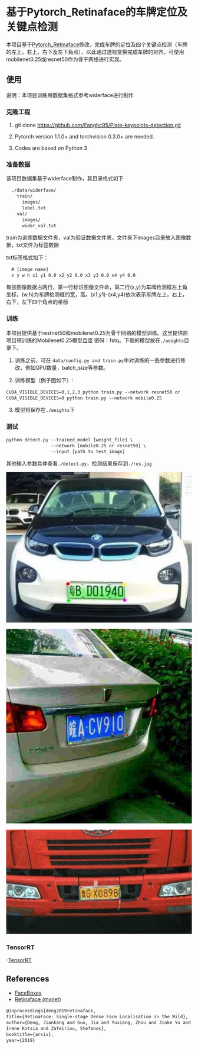 # 基于Pytorch_Retinaface的车牌定位及关键点检测

本项目基于[Pytorch_Retinaface](https://github.com/biubug6/Pytorch_Retinaface)修改，完成车牌的定位及四个关键点检测（车牌的左上，右上，右下及左下角点），以此通过透视变换完成车牌的对齐，可使用mobilenet0.25或resnet50作为骨干网络进行实现。

## 使用
说明：本项目训练用数据集格式参考widerface进行制作

### 克隆工程
1. git clone https://github.com/Fanghc95/Plate-keypoints-detection.git

2. Pytorch version 1.1.0+ and torchvision 0.3.0+ are needed.

3. Codes are based on Python 3

### 准备数据

该项目数据集基于widerface制作，其目录格式如下

```Shell
  ./data/widerface/
    train/
      images/
      label.txt
    val/
      images/
      wider_val.txt
```

train为训练数据文件夹，val为验证数据文件夹，文件夹下images目录放入图像数据，txt文件为标签数据

txt标签格式如下：

```Shell
  # [image name]
  x y w h x1 y1 0.0 x2 y2 0.0 x3 y3 0.0 x4 y4 0.0 
```

每张图像数据占两行，第一行标识图像文件命，第二行(x,y)为车牌检测框左上角坐标，(w,h)为车牌检测框的宽，高。(x1,y1)-(x4,y4)依次表示车牌左上，右上，右下，左下四个角点的坐标

### 训练
本项目提供基于restnet50和mobilenet0.25为骨干网络的模型训练。这里提供原项目预训练的Mobilenet0.25模型[百度](https://pan.baidu.com/s/12h97Fy1RYuqMMIV-RpzdPg) 密码：fstq。下载的模型放在``./weights``目录下。

1. 训练之前，可在 ``data/config.py and train.py``中对训练的一些参数进行修改，例如GPU数量，batch_size等参数。

2. 训练模型（例子图如下）:
  ```Shell
  CUDA_VISIBLE_DEVICES=0,1,2,3 python train.py --network resnet50 or
  CUDA_VISIBLE_DEVICES=0 python train.py --network mobile0.25
  ```
3. 模型将保存在``./weights``下


### 测试
```Shell
python detect.py --trained_model [weight_file] \
                 --network [mobile0.25 or resnet50] \
                 --input [path to test_image]
```
其他输入参数具体查看``./detect.py``，检测结果保存到``./res.jpg``
<p align="center"><img src="res/rest1.jpg" width="570"\></p>
<p align="center"><img src="res/res2.jpg" width="570"\></p>
<p align="center"><img src="res/res3.jpg" width="570"\></p>

### TensorRT
-[TensorRT](https://github.com/wang-xinyu/tensorrtx/tree/master/retinaface)

## References
- [FaceBoxes](https://github.com/zisianw/FaceBoxes.PyTorch)
- [Retinaface (mxnet)](https://github.com/deepinsight/insightface/tree/master/RetinaFace)
```
@inproceedings{deng2019retinaface,
title={RetinaFace: Single-stage Dense Face Localisation in the Wild},
author={Deng, Jiankang and Guo, Jia and Yuxiang, Zhou and Jinke Yu and Irene Kotsia and Zafeiriou, Stefanos},
booktitle={arxiv},
year={2019}
```
